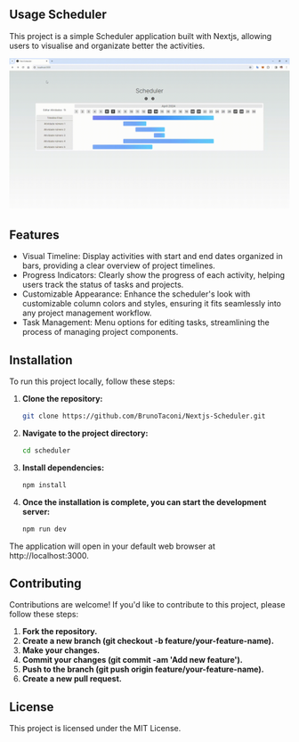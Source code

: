 
## Usage Scheduler

This project is a simple Scheduler application built with Nextjs, allowing users to visualise and organizate better the activities.

![Demo GIF](https://github.com/BrunoTaconi/Nextjs-Scheduler/blob/master/public/gif/Next-Scheduler.gif)
## Features

- Visual Timeline: Display activities with start and end dates organized in bars, providing a clear overview of project timelines.
- Progress Indicators: Clearly show the progress of each activity, helping users track the status of tasks and projects.
- Customizable Appearance: Enhance the scheduler's look with customizable column colors and styles, ensuring it fits seamlessly into any project management workflow.
- Task Management: Menu options for editing tasks, streamlining the process of managing project components.

## Installation

To run this project locally, follow these steps:

1. **Clone the repository:**
   ```bash
   git clone https://github.com/BrunoTaconi/Nextjs-Scheduler.git
   
2. **Navigate to the project directory:**
   ```bash
   cd scheduler

3. **Install dependencies:**
   ```bash
   npm install

1. **Once the installation is complete, you can start the development server:**
   ```bash
   npm run dev
   
The application will open in your default web browser at http://localhost:3000.

## Contributing

Contributions are welcome! If you'd like to contribute to this project, please follow these steps:

1. **Fork the repository.**
2. **Create a new branch (git checkout -b feature/your-feature-name).**
3. **Make your changes.**
4. **Commit your changes (git commit -am 'Add new feature').**
5. **Push to the branch (git push origin feature/your-feature-name).**
6. **Create a new pull request.**

## License

This project is licensed under the MIT License.
